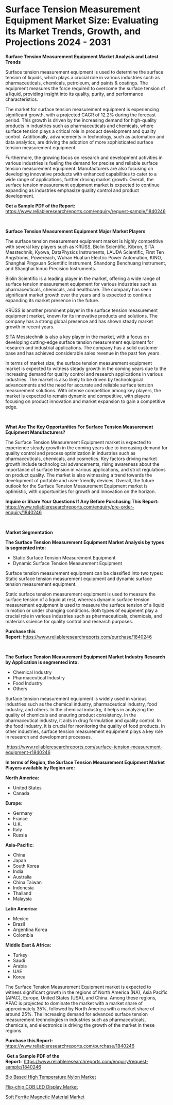 <p><h1>Surface Tension Measurement Equipment Market Size: Evaluating its Market Trends, Growth, and Projections 2024 - 2031</h1></p><p><strong>Surface Tension Measurement Equipment Market Analysis and Latest Trends</strong></p>
<p><p>Surface tension measurement equipment is used to determine the surface tension of liquids, which plays a crucial role in various industries such as pharmaceuticals, chemicals, petroleum, and paints & coatings. The equipment measures the force required to overcome the surface tension of a liquid, providing insight into its quality, purity, and performance characteristics.</p><p>The market for surface tension measurement equipment is experiencing significant growth, with a projected CAGR of 12.2% during the forecast period. This growth is driven by the increasing demand for high-quality products in industries such as pharmaceuticals and chemicals, where surface tension plays a critical role in product development and quality control. Additionally, advancements in technology, such as automation and data analytics, are driving the adoption of more sophisticated surface tension measurement equipment.</p><p>Furthermore, the growing focus on research and development activities in various industries is fueling the demand for precise and reliable surface tension measurement equipment. Manufacturers are also focusing on developing innovative products with enhanced capabilities to cater to a wide range of applications, further driving market growth. Overall, the surface tension measurement equipment market is expected to continue expanding as industries emphasize quality control and product development.</p></p>
<p><strong>Get a Sample PDF of the Report:&nbsp;</strong> <a href="https://www.reliableresearchreports.com/enquiry/request-sample/1840246">https://www.reliableresearchreports.com/enquiry/request-sample/1840246</a></p>
<p>&nbsp;</p>
<p><strong>Surface Tension Measurement Equipment Major Market Players</strong></p>
<p><p>The surface tension measurement equipment market is highly competitive with several key players such as KRÜSS, Biolin Scientific, Kibron, SITA Messtechnik, Kyowa, DataPhysics Instruments, LAUDA Scientific, First Ten Angstroms, Powereach, Wuhan Huatian Electric Power Automation, KINO, Shanghai Pingxuan Scientific Instrument, Shandong Benchuang Instrument, and Shanghai Innuo Precision Instruments.</p><p>Biolin Scientific is a leading player in the market, offering a wide range of surface tension measurement equipment for various industries such as pharmaceuticals, chemicals, and healthcare. The company has seen significant market growth over the years and is expected to continue expanding its market presence in the future.</p><p>KRÜSS is another prominent player in the surface tension measurement equipment market, known for its innovative products and solutions. The company has a strong global presence and has shown steady market growth in recent years.</p><p>SITA Messtechnik is also a key player in the market, with a focus on developing cutting-edge surface tension measurement equipment for research and industrial applications. The company has a solid customer base and has achieved considerable sales revenue in the past few years.</p><p>In terms of market size, the surface tension measurement equipment market is expected to witness steady growth in the coming years due to the increasing demand for quality control and research applications in various industries. The market is also likely to be driven by technological advancements and the need for accurate and reliable surface tension measurement solutions. With intense competition among key players, the market is expected to remain dynamic and competitive, with players focusing on product innovation and market expansion to gain a competitive edge.</p></p>
<p>&nbsp;</p>
<p><strong>What Are The Key Opportunities For Surface Tension Measurement Equipment Manufacturers?</strong></p>
<p><p>The Surface Tension Measurement Equipment market is expected to experience steady growth in the coming years due to increasing demand for quality control and process optimization in industries such as pharmaceuticals, chemicals, and cosmetics. Key factors driving market growth include technological advancements, rising awareness about the importance of surface tension in various applications, and strict regulations on product quality. The market is also witnessing a trend towards the development of portable and user-friendly devices. Overall, the future outlook for the Surface Tension Measurement Equipment market is optimistic, with opportunities for growth and innovation on the horizon.</p></p>
<p><strong>Inquire or Share Your Questions If Any Before Purchasing This Report:</strong> <a href="https://www.reliableresearchreports.com/enquiry/pre-order-enquiry/1840246">https://www.reliableresearchreports.com/enquiry/pre-order-enquiry/1840246</a></p>
<p>&nbsp;</p>
<p><strong>Market Segmentation</strong></p>
<p><strong>The Surface Tension Measurement Equipment Market Analysis by types is segmented into:</strong></p>
<p><ul><li>Static Surface Tension Measurement Equipment</li><li>Dynamic Surface Tension Measurement Equipment</li></ul></p>
<p><p>Surface tension measurement equipment can be classified into two types: Static surface tension measurement equipment and dynamic surface tension measurement equipment. </p><p>Static surface tension measurement equipment is used to measure the surface tension of a liquid at rest, whereas dynamic surface tension measurement equipment is used to measure the surface tension of a liquid in motion or under changing conditions. Both types of equipment play a crucial role in various industries such as pharmaceuticals, chemicals, and materials science for quality control and research purposes.</p></p>
<p><strong>Purchase this Report:&nbsp;</strong><a href="https://www.reliableresearchreports.com/purchase/1840246">https://www.reliableresearchreports.com/purchase/1840246</a></p>
<p>&nbsp;</p>
<p><strong>The Surface Tension Measurement Equipment Market Industry Research by Application is segmented into:</strong></p>
<p><ul><li>Chemical Industry</li><li>Pharmaceutical Industry</li><li>Food Industry</li><li>Others</li></ul></p>
<p><p>Surface tension measurement equipment is widely used in various industries such as the chemical industry, pharmaceutical industry, food industry, and others. In the chemical industry, it helps in analyzing the quality of chemicals and ensuring product consistency. In the pharmaceutical industry, it aids in drug formulation and quality control. In the food industry, it is crucial for monitoring the quality of food products. In other industries, surface tension measurement equipment plays a key role in research and development processes.</p></p>
<p><a href="https://www.reliableresearchreports.com/surface-tension-measurement-equipment-r1840246">&nbsp;https://www.reliableresearchreports.com/surface-tension-measurement-equipment-r1840246</a></p>
<p><strong>In terms of Region, the Surface Tension Measurement Equipment Market Players available by Region are:</strong></p>
<p>
    <p> <strong> North America: </strong>
        <ul>
            <li>United States</li>
            <li>Canada</li>
        </ul>
        </p> 
    <p> <strong> Europe: </strong>
        <ul>
            <li>Germany</li>
            <li>France</li>
            <li>U.K.</li>
            <li>Italy</li>
            <li>Russia</li>
        </ul>
        </p> 
    <p> <strong> Asia-Pacific: </strong>
        <ul>
            <li>China</li>
            <li>Japan</li>
            <li>South Korea</li>
            <li>India</li>
            <li>Australia</li>
            <li>China Taiwan</li>
            <li>Indonesia</li>
            <li>Thailand</li>
            <li>Malaysia</li>
        </ul>
        </p> 
    <p> <strong> Latin America: </strong>
        <ul>
            <li>Mexico</li>
            <li>Brazil</li>
            <li>Argentina Korea</li>
            <li>Colombia</li>
        </ul>
        </p> 
    <p> <strong> Middle East & Africa: </strong>
        <ul>
            <li>Turkey</li>
            <li>Saudi</li>
            <li>Arabia</li>
            <li>UAE</li>
            <li>Korea</li>
        </ul>
    </p>
    </p>
<p><p>The Surface Tension Measurement Equipment market is expected to witness significant growth in the regions of North America (NA), Asia Pacific (APAC), Europe, United States (USA), and China. Among these regions, APAC is projected to dominate the market with a market share of approximately 35%, followed by North America with a market share of around 25%. The increasing demand for advanced surface tension measurement technologies in industries such as pharmaceuticals, chemicals, and electronics is driving the growth of the market in these regions.</p></p>
<p><strong>Purchase this Report: </strong><a href="https://www.reliableresearchreports.com/purchase/1840246">https://www.reliableresearchreports.com/purchase/1840246</a></p>
<p>&nbsp;<strong>Get a Sample PDF of the Report:&nbsp;&nbsp;</strong><a href="https://www.reliableresearchreports.com/enquiry/request-sample/1840246">https://www.reliableresearchreports.com/enquiry/request-sample/1840246</a></p>
<p><strong></strong></p>
<p><p><a href="https://www.linkedin.com/pulse/bio-based-high-temperature-nylon-market-size-growth-outlook-rikhf?trackingId=YQGd%2BAp8%2FB%2BeFNHzDxBArw%3D%3D">Bio Based High Temperature Nylon Market</a></p><p><a href="https://www.linkedin.com/pulse/analyzing-flip-chip-cob-led-display-market-global-industry-axcic?trackingId=s%2BW5oCB%2B4YWXy6RHmo%2FYlA%3D%3D">Flip-chip COB LED Display Market</a></p><p><a href="https://www.linkedin.com/pulse/soft-ferrite-magnetic-material-market-challenges-opportunities-ogrve?trackingId=g3IqIDt%2BaBDsnp0%2BVgJB0w%3D%3D">Soft Ferrite Magnetic Material Market</a></p></p>